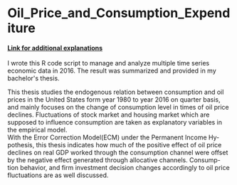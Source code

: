 # Oil_Price_and_Consumption_Expenditure
<a href="https://yipeichan.github.io"><b>Link for additional explanations</b></a>
<br>
<br>
I wrote this R code script to manage and analyze multiple time series economic data in 2016. The result was summarized and provided in my bachelor's thesis. 

This thesis studies the endogenous relation between consumption and oil prices in the United States form year 1980 to year 2016 on quarter basis, and mainly focuses on the change of consumption level in times of oil price declines. Fluctuations of stock market and housing market which are supposed to influence consumption are taken as explanatory variables in the empirical model.<br>
With the Error Correction Model(ECM) under the Permanent Income Hy- pothesis, this thesis indicates how much of the positive effect of oil price declines on real GDP worked through the consumption channel were offset by the negative effect generated through allocative channels. Consump- tion behavior, and firm investment decision changes accordingly to oil price fluctuations are as well discussed.<br>
